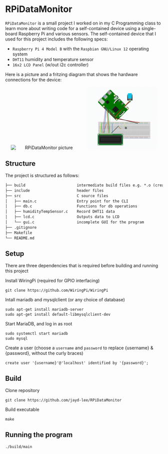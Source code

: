 # RPiDataMonitor

`RPiDataMonitor` is a small project I worked on in my C Programming class to learn more about writing code for a self-contained device using a single-board Raspberry Pi and various sensors. The self-contained device that I used for this project includes the following specs:

- `Raspberry Pi 4 Model B` with the `Raspbian GNU/Linux 12` operating system
- `DHT11` humidity and temperature sensor
- `16x2 LCD Panel` (w/out i2c controller)

Here is a picture and a fritzing diagram that shows the hardware connections for the device:

<p align="center">
  <img src="https://github.com/jayd-lee/resources/blob/main/RPiDataMonitor/picture.png" alt="RPiDataMonitor picture" width="45%" style="display: inline-block; margin-right: 10px;"/>
  <img src="https://github.com/jayd-lee/resources/blob/main/RPiDataMonitor/fritzing.png" alt="RPiDataMonitor fritzing diagram" width="45%" style="display: inline-block;"/>
</p>

## Structure

The project is structured as follows:

```txt
├── build                       intermediate build files e.g. *.o (created by make)
├── include                     header files
├── src                         C source files
│   ├── main.c                  Entry point for the CLI
│   ├── db.c                    Functions for db operations
│   ├── humidityTempSensor.c    Record DHT11 data
│   ├── lcd.c                   Outputs data to LCD
│   └── gui.c                   incomplete GUI for the program
├── .gitignore
├── Makefile
└── README.md
```

## Setup

There are three dependencies that is required before building and running this project

Install WiringPi (required for GPIO interfacing)

```shell
git clone https://github.com/WiringPi/WiringPi
```

Intall mariadb and mysqlclient (or any choice of database)

```shell
sudo apt-get install mariadb-server
sudo apt-get install default-libmysqlclient-dev
```

Start MariaDB, and log in as root

```shell
sudo systemctl start mariadb
sudo mysql
```

Create a user (choose a `username` and `password` to replace {username} & {password}, without the curly braces)

```shell
create user '{username}'@'localhost' identified by '{password}';
```

## Build

Clone repository

```shell
git clone https://github.com/jayd-lee/RPiDataMonitor
```

Build executable

```shell
make
```

## Running the program

```shell
./build/main
```

